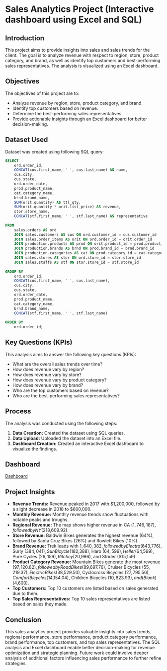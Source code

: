 # Sales Analytics Project (Interactive dashboard using Excel and SQL)

## Introduction
This project aims to provide insights into sales and sales trends for the client. The goal is to analyze revenue with respect to region, store, product category, and brand, as well as identify top customers and best-performing sales representatives. The analysis is visualized using an Excel dashboard.

## Objectives
The objectives of this project are to:
- Analyze revenue by region, store, product category, and brand.
- Identify top customers based on revenue.
- Determine the best-performing sales representatives.
- Provide actionable insights through an Excel dashboard for better decision-making.

## Dataset Used
Dataset was created using following SQL query:

```sql
SELECT
    ord.order_id, 
    CONCAT(cus.first_name, ' ', cus.last_name) AS name, 
    cus.city, 
    cus.state, 
    ord.order_date, 
    prod.product_name, 
    cat.category_name, 
    brnd.brand_name, 
    SUM(orit.quantity) AS ttl_qty, 
    SUM(orit.quantity * orit.list_price) AS revenue, 
    stor.store_name,
    CONCAT(stf.first_name, ' ', stf.last_name) AS representative
    
FROM 
    sales.orders AS ord
    JOIN sales.customers AS cus ON ord.customer_id = cus.customer_id 
    JOIN sales.order_items AS orit ON ord.order_id = orit.order_id 
    JOIN production.products AS prod ON orit.product_id = prod.product_id 
    JOIN production.brands AS brnd ON prod.brand_id = brnd.brand_id 
    JOIN production.categories AS cat ON prod.category_id = cat.category_id
    JOIN sales.stores AS stor ON ord.store_id = stor.store_id
    JOIN sales.staffs AS stf ON stor.store_id = stf.store_id
    
GROUP BY
    ord.order_id, 
    CONCAT(cus.first_name, ' ', cus.last_name), 
    cus.city, 
    cus.state, 
    ord.order_date, 
    prod.product_name, 
    cat.category_name, 
    brnd.brand_name,
    CONCAT(stf.first_name, ' ', stf.last_name)
    
ORDER BY
    ord.order_id;
```



## Key Questions (KPIs)
This analysis aims to answer the following key questions (KPIs):
- What are the overall sales trends over time?
- How does revenue vary by region?
- How does revenue vary by store?
- How does revenue vary by product category?
- How does revenue vary by brand?
- Who are the top customers based on revenue?
- Who are the best-performing sales representatives?

## Process
The analysis was conducted using the following steps:
1. **Data Creation:** Created the dataset using SQL queries.
2. **Data Upload:** Uploaded the dataset into an Excel file.
3. **Dashboard Creation:** Created an interactive Excel dashboard to visualize the findings.

## Dashboard
[Dashboard](https://github.com/harshavardhandeore/Sales-Analytics/raw/main/Dashboard.jpg)

## Project Insights
- **Revenue Trends:** Revenue peaked in 2017 with $1,200,000, followed by a slight decrease in 2018 to $600,000.
- **Monthly Revenue:** Monthly revenue trends show fluctuations with notable peaks and troughs.
- **Regional Revenue:** The map shows higher revenue in CA ($1,746,187), followed by NY ($218,609.92).
- **Store Revenue:** Baldwin Bikes generates the highest revenue (64%), followed by Santa Cruz Bikes (26%) and Rowlett Bikes (10%).
- **Brand Revenue:** Trek leads with $1,640,382, followed by Electra ($643,776), Surly ($384,041), Sun Bicycle ($182,388), Haro ($64,599), Heller ($64,599), Pure Cycles ($26,159), Ritchey ($20,996), and Strider ($15,159).
- **Product Category Revenue:** Mountain Bikes generate the most revenue ($97,120.82), followed by Road Bikes ($89,697.76), Cruiser Bicycles ($55,219.37), Electric Bikes ($38,529.50), Cyclocross Bicycles ($27,795.56), Comfort Bicycles ($14,154.04), Children Bicycles ($10,823.93), and (Blank) ($4,600).
- **Top Customers:** Top 10 customers are listed based on sales generated due to them.
- **Top Sales Representatives:** Top 10 sales representatives are listed based on sales they made.

## Conclusion
This sales analytics project provides valuable insights into sales trends, regional performance, store performance, product category performance, brand performance, top customers, and top sales representatives. The SQL analysis and Excel dashboard enable better decision-making for revenue optimization and strategic planning. Future work could involve deeper analysis of additional factors influencing sales performance to further refine strategies.



